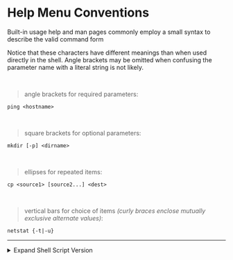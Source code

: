 # Help Menu Conventions

Built-in usage help and man pages commonly employ a small syntax to describe the valid command form

Notice that these characters have different meanings than when used directly in the shell. Angle brackets may be omitted when confusing the parameter name with a literal string is not likely.

<br>

> angle brackets for required parameters:
```shell
ping <hostname>
```

<br>

> square brackets for optional parameters:
```shell
mkdir [-p] <dirname>
```

<br>

> ellipses for repeated items:
```shell
cp <source1> [source2...] <dest>
```

<br>

> vertical bars for choice of items *(curly braces enclose mutually exclusive alternate values)*:
```shell
netstat {-t|-u}
```


---


<details>
<summary>Expand Shell Script Version</summary>

```shell
#   ===============================================================
#   |                    HELP MENU STANDARDS
#   |==============================================================
#   |------------------------------------------------------------
#   |
#   | angle brackets for required parameters:
          ping <hostname>
#   |
#   |------------------------------------------------------------
#   |
#   | square brackets for optional parameters:
          mkdir [-p] <dirname>
#   |
#   |------------------------------------------------------------
#   |
#   | ellipses for repeated items:
          cp <source1> [source2...] <dest>
#   |
#   |------------------------------------------------------------
#   |
#   | vertical bars for choice of items:
          netstat {-t|-u}
#   |
#   | (curly braces enclose mutually exclusive alternate values)
#   |
#   |------------------------------------------------------------
#   |==============================================================
#   |                    HELP MENU STANDARDS
#   ===============================================================
```

</details>
